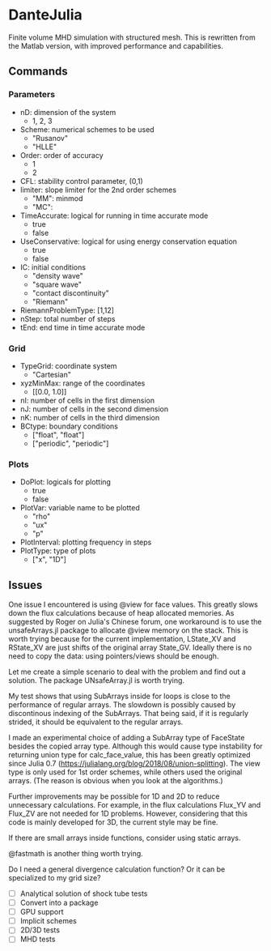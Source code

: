 # DanteJulia
Finite volume MHD simulation with structured mesh. This is rewritten from the Matlab version, with improved performance and capabilities.

## Commands

### Parameters

* nD: dimension of the system
  * 1, 2, 3
* Scheme: numerical schemes to be used
  * "Rusanov"
  * "HLLE"
* Order: order of accuracy
  * 1
  * 2
* CFL: stability control parameter, (0,1)
* limiter: slope limiter for the 2nd order schemes
  * "MM": minmod
  * "MC":
* TimeAccurate: logical for running in time accurate mode
  * true
  * false
* UseConservative: logical for using energy conservation equation
  * true
  * false
* IC: initial conditions
  * "density wave"
  * "square wave"
  * "contact discontinuity"
  * "Riemann"
* RiemannProblemType: [1,12]
* nStep: total number of steps
* tEnd: end time in time accurate mode

### Grid
* TypeGrid: coordinate system
  * "Cartesian"
* xyzMinMax: range of the coordinates
  * [[0.0, 1.0]]
* nI: number of cells in the first dimension
* nJ: number of cells in the second dimension
* nK: number of cells in the third dimension
* BCtype: boundary conditions
  * ["float", "float"]
  * ["periodic", "periodic"]

### Plots
* DoPlot: logicals for plotting
  * true
  * false
* PlotVar: variable name to be plotted
  * "rho"
  * "ux"
  * "p"
* PlotInterval: plotting frequency in steps
* PlotType: type of plots
  * ["x", "1D"]

## Issues

One issue I encountered is using @view for face values. This greatly slows down the flux calculations because of heap allocated memories. As suggested by Roger on Julia's Chinese forum, one workaround is to use the unsafeArrays.jl package to allocate @view memory on the stack. This is worth trying because for the current implementation, LState_XV and RState_XV are just shifts of the original array State_GV. Ideally there is no need to copy the data: using pointers/views should be enough.

Let me create a simple scenario to deal with the problem and find out a solution. The package UNsafeArray.jl is worth trying.

My test shows that using SubArrays inside for loops is close to the performance of regular arrays. The slowdown is possibly caused by discontinous indexing of the SubArrays. That being said, if it is regularly strided, it should be equivalent to the regular arrays.

I made an experimental choice of adding a SubArray type of FaceState besides the copied array type. Although this would cause type instability for returning union type for calc_face_value, this has been greatly optimized since Julia 0.7 (https://julialang.org/blog/2018/08/union-splitting). The view type is only used for 1st order schemes, while others used the original arrays. (The reason is obvious when you look at the algorithms.)

Further improvements may be possible for 1D and 2D to reduce unnecessary calculations.
For example, in the flux calculations Flux_YV and Flux_ZV are not needed for 1D problems.
However, considering that this code is mainly developed for 3D, the current style may be fine.

If there are small arrays inside functions, consider using static arrays.

@fastmath is another thing worth trying.

Do I need a general divergence calculation function? Or it can be specialized to my grid size?

- [ ] Analytical solution of shock tube tests
- [ ] Convert into a package
- [ ] GPU support
- [ ] Implicit schemes
- [ ] 2D/3D tests
- [ ] MHD tests